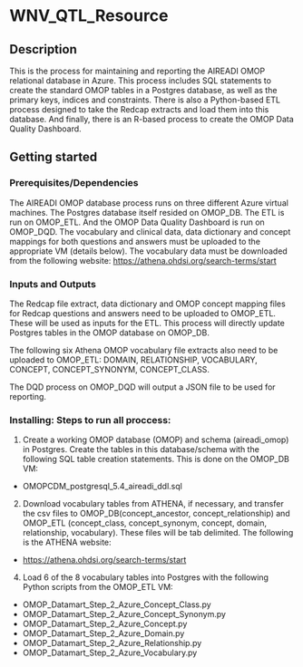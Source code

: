 # WNV_QTL_Resource
## Description

This is the process for maintaining and reporting the AIREADI OMOP relational database in Azure. This process includes SQL statements to create the standard OMOP tables in a Postgres database, as well as the primary keys, indices and constraints. There is also a Python-based ETL process designed to take the Redcap extracts and load them into this database. And finally, there is an R-based process to create the OMOP Data Quality Dashboard.

## Getting started

### Prerequisites/Dependencies

The AIREADI OMOP database process runs on three different Azure virtual machines. The Postgres database itself resided on OMOP_DB. The ETL is run on OMOP_ETL. And the OMOP Data Quality Dashboard is run on OMOP_DQD. The vocabulary and clinical data, data dictionary and concept mappings for both questions and answers must be uploaded to the appropriate VM (details below). The vocabulary data must be downloaded from the following website: https://athena.ohdsi.org/search-terms/start 

### Inputs and Outputs

The Redcap file extract, data dictionary and OMOP concept mapping files for Redcap questions and answers need to be uploaded to OMOP_ETL. These will be used as inputs for the ETL. This process will directly update Postgres tables in the OMOP database on OMOP_DB.

The following six Athena OMOP vocabulary file extracts also need to be uploaded to OMOP_ETL: DOMAIN, RELATIONSHIP, VOCABULARY, CONCEPT, CONCEPT_SYNONYM, CONCEPT_CLASS. 

The DQD process on OMOP_DQD will output a JSON file to be used for reporting.

### Installing: Steps to run all proccess:

1.	Create a working OMOP database (OMOP) and schema (aireadi_omop) in Postgres. Create the tables in this database/schema with the following SQL table creation statements. This is done on the OMOP_DB VM:
- OMOPCDM_postgresql_5.4_aireadi_ddl.sql

2.	Download vocabulary tables from ATHENA, if necessary, and transfer the csv files to OMOP_DB(concept_ancestor, concept_relationship) and OMOP_ETL (concept_class, concept_synonym, concept, domain, relationship, vocabulary). These files will be tab delimited. The following is the ATHENA website:
- https://athena.ohdsi.org/search-terms/start 

4.	Load 6 of the 8 vocabulary tables into Postgres with the following Python scripts from the OMOP_ETL VM:
-	OMOP_Datamart_Step_2_Azure_Concept_Class.py
-	OMOP_Datamart_Step_2_Azure_Concept_Synonym.py
-	OMOP_Datamart_Step_2_Azure_Concept.py
-	OMOP_Datamart_Step_2_Azure_Domain.py
-	OMOP_Datamart_Step_2_Azure_Relationship.py
-	OMOP_Datamart_Step_2_Azure_Vocabulary.py
